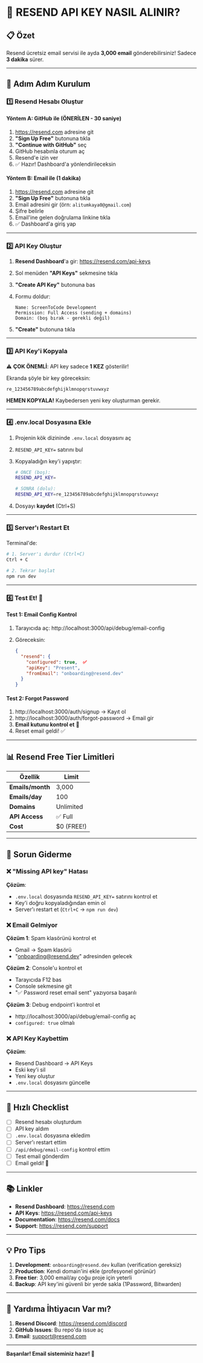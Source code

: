 # 🔑 RESEND API KEY NASIL ALINIR?

## 📋 Özet
Resend ücretsiz email servisi ile ayda **3,000 email** gönderebilirsiniz!
Sadece **3 dakika** sürer.

---

## 🚀 Adım Adım Kurulum

### **1️⃣ Resend Hesabı Oluştur**

#### Yöntem A: GitHub ile (ÖNERİLEN - 30 saniye)
1. https://resend.com adresine git
2. **"Sign Up Free"** butonuna tıkla
3. **"Continue with GitHub"** seç
4. GitHub hesabınla oturum aç
5. Resend'e izin ver
6. ✅ Hazır! Dashboard'a yönlendirileceksin

#### Yöntem B: Email ile (1 dakika)
1. https://resend.com adresine git
2. **"Sign Up Free"** butonuna tıkla
3. Email adresini gir (örn: `alitumkaya0@gmail.com`)
4. Şifre belirle
5. Email'ine gelen doğrulama linkine tıkla
6. ✅ Dashboard'a giriş yap

---

### **2️⃣ API Key Oluştur**

1. **Resend Dashboard**'a gir: https://resend.com/api-keys

2. Sol menüden **"API Keys"** sekmesine tıkla

3. **"Create API Key"** butonuna bas

4. Formu doldur:
   ```
   Name: ScreenToCode Development
   Permission: Full Access (sending + domains)
   Domain: (boş bırak - gerekli değil)
   ```

5. **"Create"** butonuna tıkla

---

### **3️⃣ API Key'i Kopyala**

⚠️ **ÇOK ÖNEMLİ**: API key sadece **1 KEZ** gösterilir!

Ekranda şöyle bir key göreceksin:
```
re_123456789abcdefghijklmnopqrstuvwxyz
```

**HEMEN KOPYALA!** Kaybedersen yeni key oluşturman gerekir.

---

### **4️⃣ .env.local Dosyasına Ekle**

1. Projenin kök dizininde `.env.local` dosyasını aç

2. `RESEND_API_KEY=` satırını bul

3. Kopyaladığın key'i yapıştır:
   ```bash
   # ÖNCE (boş):
   RESEND_API_KEY=

   # SONRA (dolu):
   RESEND_API_KEY=re_123456789abcdefghijklmnopqrstuvwxyz
   ```

4. Dosyayı **kaydet** (Ctrl+S)

---

### **5️⃣ Server'ı Restart Et**

Terminal'de:
```bash
# 1. Server'ı durdur (Ctrl+C)
Ctrl + C

# 2. Tekrar başlat
npm run dev
```

---

### **6️⃣ Test Et! 🎉**

#### Test 1: Email Config Kontrol
1. Tarayıcıda aç: http://localhost:3000/api/debug/email-config

2. Göreceksin:
   ```json
   {
     "resend": {
       "configured": true,  ✅
       "apiKey": "Present",
       "fromEmail": "onboarding@resend.dev"
     }
   }
   ```

#### Test 2: Forgot Password
1. http://localhost:3000/auth/signup → Kayıt ol
2. http://localhost:3000/auth/forgot-password → Email gir
3. **Email kutunu kontrol et** 📧
4. Reset email geldi! ✅

---

## 📊 Resend Free Tier Limitleri

| Özellik | Limit |
|---------|-------|
| **Emails/month** | 3,000 |
| **Emails/day** | 100 |
| **Domains** | Unlimited |
| **API Access** | ✅ Full |
| **Cost** | $0 (FREE!) |

---

## 🔧 Sorun Giderme

### ❌ "Missing API key" Hatası
**Çözüm**:
- `.env.local` dosyasında `RESEND_API_KEY=` satırını kontrol et
- Key'i doğru kopyaladığından emin ol
- Server'ı restart et (`Ctrl+C` → `npm run dev`)

### ❌ Email Gelmiyor
**Çözüm 1**: Spam klasörünü kontrol et
- Gmail → Spam klasörü
- "onboarding@resend.dev" adresinden gelecek

**Çözüm 2**: Console'u kontrol et
- Tarayıcıda F12 bas
- Console sekmesine git
- "✅ Password reset email sent" yazıyorsa başarılı

**Çözüm 3**: Debug endpoint'i kontrol et
- http://localhost:3000/api/debug/email-config aç
- `configured: true` olmalı

### ❌ API Key Kaybettim
**Çözüm**:
- Resend Dashboard → API Keys
- Eski key'i sil
- Yeni key oluştur
- `.env.local` dosyasını güncelle

---

## 🎯 Hızlı Checklist

- [ ] Resend hesabı oluşturdum
- [ ] API key aldım
- [ ] `.env.local` dosyasına ekledim
- [ ] Server'ı restart ettim
- [ ] `/api/debug/email-config` kontrol ettim
- [ ] Test email gönderdim
- [ ] Email geldi! 🎉

---

## 📚 Linkler

- **Resend Dashboard**: https://resend.com
- **API Keys**: https://resend.com/api-keys
- **Documentation**: https://resend.com/docs
- **Support**: https://resend.com/support

---

## 💡 Pro Tips

1. **Development**: `onboarding@resend.dev` kullan (verification gereksiz)
2. **Production**: Kendi domain'ini ekle (profesyonel görünür)
3. **Free tier**: 3,000 email/ay çoğu proje için yeterli
4. **Backup**: API key'ini güvenli bir yerde sakla (1Password, Bitwarden)

---

## 🤝 Yardıma İhtiyacın Var mı?

1. **Resend Discord**: https://resend.com/discord
2. **GitHub Issues**: Bu repo'da issue aç
3. **Email**: support@resend.com

---

**Başarılar! Email sisteminiz hazır! 📧**
